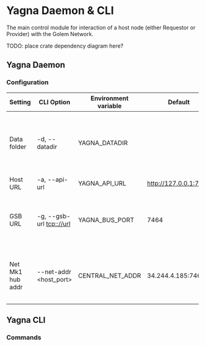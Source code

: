 # Yagna Daemon & CLI

The main control module for interaction of a host node (either Requestor or Provider) with the Golem Network.

TODO: place crate dependency diagram here?

## Yagna Daemon 

### Configuration

| Setting | CLI Option | Environment variable | Default | Description |
|---------|------------|----------------------|---------|-------------|
| Data folder | -d, --datadir <data-dir> | YAGNA_DATADIR | | The folder in which the Daemon's SQL storage file is to be located | 
| Host URL | -a, --api-url <api-url> | YAGNA_API_URL | http://127.0.0.1:7465 | |
| GSB URL | -g, --gsb-url <tcp:://url> | YAGNA_BUS_PORT | 7464 | Local TCP port number, on which the Daemon's GSB is published. |
| Net Mk1 hub addr | --net-addr <host_port> | CENTRAL_NET_ADDR | 34.244.4.185:7464 | Centralized (Mk1 phase) Yagna network server address |

## Yagna CLI

### Commands

